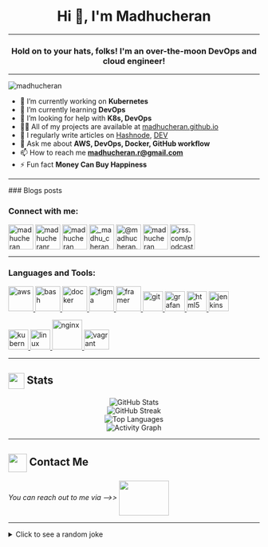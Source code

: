 <h1 align="center">Hi 👋, I'm Madhucheran</h1>
<hr>
<h3 align="center">Hold on to your hats, folks! I'm an over-the-moon DevOps and cloud engineer!</h3>
<hr>
<p align="left"> <img src="https://komarev.com/ghpvc/?username=madhucheran&label=Profile%20views&color=0e75b6&style=flat" alt="madhucheran" /> </p>

- 🔭 I’m currently working on **Kubernetes**
- 🌱 I’m currently learning **DevOps**
- 🤝 I’m looking for help with **K8s, DevOps**
- 👨‍💻 All of my projects are available at [madhucheran.github.io](https://madhucheran.github.io)
- 📝 I regularly write articles on [Hashnode](https://hashnode.com/@madhucheran), [DEV](https://dev.to/madhucheran)
- 💬 Ask me about **AWS, DevOps, Docker, GitHub workflow**
- 📫 How to reach me **madhucheran.r@gmail.com**
- ⚡ Fun fact **Money Can Buy Happiness**
<hr>
### Blogs posts
<!-- BLOG-POST-LIST:START -->
<!-- BLOG-POST-LIST:END -->

<h3 align="left">Connect with me:</h3>
<p align="left">
  <a href="https://dev.to/madhucheran" target="blank"><img align="center" src="https://res.cloudinary.com/practicaldev/image/fetch/s--oRJctm5T--/c_limit%2Cf_auto%2Cfl_progressive%2Cq_66%2Cw_880/https://dev-to-uploads.s3.amazonaws.com/i/ow81dc1olanqq6kfefxl.gif" alt="madhucheran" height="50" width="50" /></a>
  <a href="https://twitter.com/madhucheranr" target="blank"><img align="center" src="https://media3.giphy.com/media/v1.Y2lkPTc5MGI3NjExMjc0YTJ0ZjJ2M2tiZHFlMjBnenVidXZpeXBlZTM1M3ZwcTV5aTZlcSZlcD12MV9pbnRlcm5hbF9naWZfYnlfaWQmY3Q9Zw/KDGLRKwIMVXV5XLieP/giphy.webp" alt="madhucheranr" height="50" width="50" /></a>
  <a href="https://linkedin.com/in/madhucheran" target="blank"><img align="center" src="https://i.pinimg.com/originals/de/b4/6f/deb46f02a59e3b3a2aa58fac16290d63.gif" alt="madhucheran" height="50" width="50" /></a>
  <a href="https://instagram.com/_madhu_cheran_" target="blank"><img align="center" src="https://i.pinimg.com/originals/2c/09/4d/2c094d32daf5a9079a09588004319274.gif" alt="_madhu_cheran_" height="50" width="50" /></a>
  <a href="https://medium.com/@madhucheran.r" target="blank"><img align="center" src="https://www.kikkidu.com/wp-content/uploads/2020/10/BeeHome-Animation.gif" alt="@madhucheran.r" height="50" width="50" /></a>
  <a href="https://www.leetcode.com/madhucheran" target="blank"><img align="center" src="https://cdn.iconscout.com/icon/free/png-256/free-leetcode-3550772-2970357.png" alt="madhucheran" height="50" width="50" /></a>
  <a href="https://rss.com/podcasts/madhucheran/" target="blank"><img align="center" src="https://media2.giphy.com/media/v1.Y2lkPTc5MGI3NjExN3JwY3h6bnhuNXY3OXpienhldDBoYTRjYXQ2cnF6ZW9obHc3aHN0NiZlcD12MV9pbnRlcm5hbF9naWZfYnlfaWQmY3Q9cw/bOZ7nMX7aZcjbY0qSP/giphy.webp" alt="rss.com/podcasts/madhucheran/" height="50" width="50" /></a>
</p>
<hr>
<h3 align="left">Languages and Tools:</h3>
<p align="left">
  <a href="https://aws.amazon.com" target="_blank" rel="noreferrer">
    <img src="https://miro.medium.com/v2/resize:fit:1400/1*2-b5UkCIf7iF0eCTc-DFeQ.gif" alt="aws" width="50" height="50"/>
  </a>
  <a href="https://www.gnu.org/software/bash/" target="_blank" rel="noreferrer">
    <img src="https://tecadmin.net/tutorial/wp-content/uploads/2017/09/bash-logo.jpg" alt="bash" width="50" height="50"/>
  </a>
  <a href="https://www.docker.com/" target="_blank" rel="noreferrer">
    <img src="https://i.pinimg.com/originals/f5/5e/80/f55e8059ea945abfd6804b887dd4a0af.gif" alt="docker" width="50" height="50"/>
  </a>
  <a href="https://www.figma.com/" target="_blank" rel="noreferrer">
    <img src="https://cdn.dribbble.com/users/895367/screenshots/4239559/figma.gif" alt="figma" width="50" height="50"/>
  </a>
  <a href="https://www.framer.com/" target="_blank" rel="noreferrer">
    <img src="https://cdn.dribbble.com/users/71107/screenshots/2648189/framerlogoanimation.gif" alt="framer" width="50" height="50"/>
  </a>
  <a href="https://git-scm.com/" target="_blank" rel="noreferrer">
    <img src="https://cdn.dribbble.com/users/270616/screenshots/4884916/2018-07-28_21_11_02.gif" alt="git" width="40" height="40"/>
  </a>
  <a href="https://grafana.com" target="_blank" rel="noreferrer">
    <img src="https://w1.pngwing.com/pngs/950/813/png-transparent-github-logo-grafana-influxdb-dashboard-visualization-web-application-installation-data-plugin.png" alt="grafana" width="40" height="40"/>
  </a>
  <a href="https://www.w3.org/html/" target="_blank" rel="noreferrer">
    <img src="https://media4.giphy.com/media/v1.Y2lkPTc5MGI3NjExYmllMmlvY2w4dm5oaTR6bHIzemMxdjI4NHY3azJxZXh3czFpNGNsZCZlcD12MV9pbnRlcm5hbF9naWZfYnlfaWQmY3Q9cw/XAxylRMCdpbEWUAvr8/giphy.webp" alt="html5" width="40" height="40"/>
  </a>
  
  <a href="https://www.jenkins.io" target="_blank" rel="noreferrer">
    <img src="https://cdn.dribbble.com/users/1096850/screenshots/3488730/jenkins.gif" alt="jenkins" width="40" height="40"/><p></p>
  </a>
  <a href="https://kubernetes.io" target="_blank" rel="noreferrer">
    <img src="https://static-00.iconduck.com/assets.00/kubernetes-icon-512x499-3mjeet3c.png" alt="kubernetes" width="40" height="40"/>
  </a>
  <a href="https://www.linux.org/" target="_blank" rel="noreferrer">
    <img src="https://media.tenor.com/ko4tpRh2FTcAAAAj/mr-free-super-tux.gif" alt="linux" width="40" height="40"/>
  </a>
  <a href="https://www.nginx.com" target="_blank" rel="noreferrer">
    <img src="https://media3.giphy.com/avatars/Neogrips/FiQWa3uFqXM0.gif" alt="nginx" width="60" height="60"/>
  </a>
  <a href="https://www.vagrantup.com/" target="_blank" rel="noreferrer">
    <img src="https://cdn.iconscout.com/icon/free/png-256/free-vagrant-226063.png?f=webp" alt="vagrant" width="50" height="40"/>
  </a>
</p>
<hr>
  <summary><h2><img align="center" src="https://github.com/[madhucheran]/[madhucheran]/blob/main/icons/stats.gif" width="32"/> Stats</h2></summary>
  <div align="center">
    <img src="https://github-readme-stats.vercel.app/api?username=madhucheran&theme=midnight-purple&hide_border=false&include_all_commits=true&count_private=false" alt="GitHub Stats" /><br/>
    <img src="https://github-readme-streak-stats.herokuapp.com/?user=madhucheran&theme=midnight-purple&hide_border=false" alt="GitHub Streak" /><br/>
    <img src="https://github-readme-stats.vercel.app/api/top-langs/?username=madhucheran&theme=midnight-purple&hide_border=false&include_all_commits=true&count_private=false&layout=compact" alt="Top Languages" /><br/>
    <img src="https://github-readme-activity-graph.vercel.app/graph?username=madhucheran&theme=nord" alt="Activity Graph" />
  </div>
<hr>

  <summary><h2> <img align="center" src="https://cdn.dribbble.com/users/2113992/screenshots/14510264/media/37a62d305ca45e21f00f40adc9016b36.gif" width="37"/> Contact Me</h2></summary>
  <p>
    <i>You can reach out to me via -->> </i>
    <a href=mailto:madhucheran.r@gmail.com>
      <img align="center" src="https://cdn.dribbble.com/users/3497212/screenshots/11476810/media/c18175dc05724f0c933fa8f49b2ff875.gif" width="100" height="70"/>
    </a>
  </p>
<hr>
<details>
  <summary>Click to see a random joke</summary>
  <div align="center">

  ![Jokes Card](https://readme-jokes.vercel.app/api?theme=halloween)

  </div>
</details>

